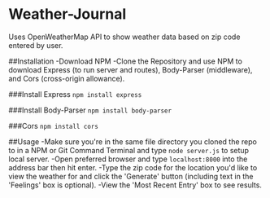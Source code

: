 # Weather-Journal
Uses OpenWeatherMap API to show weather data based on zip code entered by user. 

##Installation
-Download NPM
-Clone the Repository and use NPM to download Express (to run server and routes), Body-Parser (middleware), and Cors (cross-origin allowance). 

###Install Express
`npm install express`

###Install Body-Parser
`npm install body-parser`

###Cors
`npm install cors`

##Usage
-Make sure you're in the same file directory you cloned the repo to in a NPM or Git Command Terminal and type `node server.js` to setup local server. 
-Open preferred browser and type `localhost:8000` into the address bar then hit enter.
-Type the zip code for the location you'd like to view the weather for and click the 'Generate' button (including text in the 'Feelings' box is optional).
-View the 'Most Recent Entry' box to see results. 

